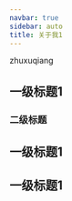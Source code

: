 ```yaml
---
navbar: true
sidebar: auto
title: 关于我1
---
```

zhuxuqiang

## 一级标题1
### 二级标题
## 一级标题1
## 一级标题1

<Vssue />